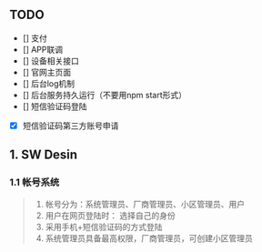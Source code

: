 ## TODO
- [] 支付
- [] APP联调
- [] 设备相关接口
- [] 官网主页面
- [] 后台log机制
- [] 后台服务持久运行（不要用npm start形式）
- [] 短信验证码登陆
- [x] 短信验证码第三方账号申请

## 1. SW Desin
### 1.1 帐号系统
> 1. 帐号分为：系统管理员、厂商管理员、小区管理员、用户
> 2. 用户在网页登陆时： 选择自己的身份
> 3. 采用手机+短信验证码的方式登陆
> 4. 系统管理员具备最高权限，厂商管理员，可创建小区管理员
   


